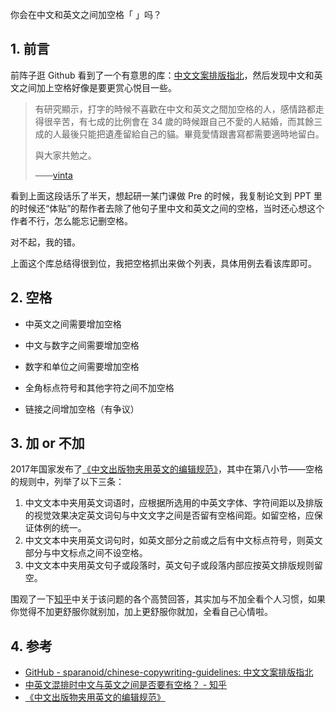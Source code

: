 你会在中文和英文之间加空格「 」吗？

<!--more-->

## 1. 前言



前阵子逛 Github 看到了一个有意思的库：[中文文案排版指北](https://github.com/sparanoid/chinese-copywriting-guidelines)，然后发现中文和英文之间加上空格好像是要更赏心悦目一些。

> 有研究顯示，打字的時候不喜歡在中文和英文之間加空格的人，感情路都走得很辛苦，有七成的比例會在 34 歲的時候跟自己不愛的人結婚，而其餘三成的人最後只能把遺產留給自己的貓。畢竟愛情跟書寫都需要適時地留白。
>
> 與大家共勉之。
>
> ——[vinta](https://github.com/vinta/pangu.js)

看到上面这段话乐了半天，想起研一某门课做 Pre 的时候，我复制论文到 PPT 里的时候还“体贴”的帮作者去除了他句子里中文和英文之间的空格，当时还心想这个作者不行，怎么能忘记删空格。

对不起，我的错。

上面这个库总结得很到位，我把空格抓出来做个列表，具体用例去看该库即可。

## 2. 空格 

- 中英文之间需要增加空格

- 中文与数字之间需要增加空格
- 数字和单位之间需要增加空格
- 全角标点符号和其他字符之间不加空格
- 链接之间增加空格（有争议）

## 3. 加 or 不加

2017年国家发布了[《中文出版物夹用英文的编辑规范》](http://sxqx.alljournal.cn/uploadfile/sxqx/20190304/CY%20T154%E2%80%942017%20%E4%B8%AD%E6%96%87%E5%87%BA%E7%89%88%E7%89%A9%E5%A4%B9%E7%94%A8%E8%8B%B1%E6%96%87%E7%9A%84%E7%BC%96%E8%BE%91%E6%A0%87%E5%87%86.pdf)，其中在第八小节——空格的规则中，列举了以下三条：

1. 中文文本中夹用英文词语时，应根据所选用的中英文字体、字符间距以及排版的视觉效果决定英文词句与中文文字之间是否留有空格间距。如留空格，应保证体例的统一。
2. 中文文本中夹用英文词句时，如英文部分之前或之后有中文标点符号，则英文部分与中文标点之间不设空格。
3. 中文文本中夹用英文句子或段落时，英文句子或段落内部应按英文排版规则留空。

围观了一下[知乎](https://www.zhihu.com/question/19587406)中关于该问题的各个高赞回答，其实加与不加全看个人习惯，如果你觉得不加更舒服你就别加，加上更舒服你就加，全看自己心情啦。

## 4. 参考

- [GitHub - sparanoid/chinese-copywriting-guidelines: 中文文案排版指北](https://github.com/sparanoid/chinese-copywriting-guidelines)
- [中英文混排时中文与英文之间是否要有空格？ - 知乎](https://www.zhihu.com/question/19587406)
- [《中文出版物夹用英文的编辑规范》](http://sxqx.alljournal.cn/uploadfile/sxqx/20190304/CY%20T154%E2%80%942017%20%E4%B8%AD%E6%96%87%E5%87%BA%E7%89%88%E7%89%A9%E5%A4%B9%E7%94%A8%E8%8B%B1%E6%96%87%E7%9A%84%E7%BC%96%E8%BE%91%E6%A0%87%E5%87%86.pdf)


